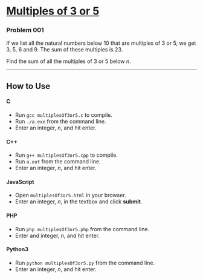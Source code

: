 # [Multiples of 3 or 5](https://projecteuler.net/problem=1)

### Problem 001

If we list all the natural numbers below 10 that are multiples of 3 or 5, we get 3, 5, 6 and 9. The sum of these multiples is 23.

Find the sum of all the multiples of 3 or 5 below *n*.

---

## How to Use

#### **C**

* Run `gcc multiplesOf3or5.c` to compile.
* Run `./a.exe` from the command line.
* Enter an integer, *n*, and hit enter.

#### **C++**

* Run `g++ multiplesOf3or5.cpp` to compile.
* Run `a.out` from the command line.
* Enter an integer, *n*, and hit enter.

#### **JavaScript**

* Open `multiplesOf3or5.html` in your browser.
* Enter an integer, *n*, in the textbox and click **submit**.

#### **PHP**

* Run `php multiplesOf3or5.php` from the command line.
* Enter and integer, *n*, and hit enter.

#### **Python3**

* Run `python multiplesOf3or5.py` from the command line.
* Enter an integer, *n*, and hit enter.
